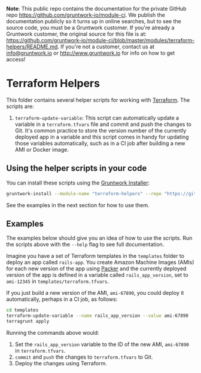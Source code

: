 **Note**: This public repo contains the documentation for the private GitHub repo <https://github.com/gruntwork-io/module-ci>.
We publish the documentation publicly so it turns up in online searches, but to see the source code, you must be a Gruntwork customer.
If you're already a Gruntwork customer, the original source for this file is at: <https://github.com/gruntwork-io/module-ci/blob/master/modules/terraform-helpers/README.md>.
If you're not a customer, contact us at <info@gruntwork.io> or <http://www.gruntwork.io> for info on how to get access!

# Terraform Helpers

This folder contains several helper scripts for working with [Terraform](https://www.terraform.io/). The scripts are:

1. `terraform-update-variable`: This script can automatically update a variable in a `terraform.tfvars` file and
   commit and push the changes to Git. It's common practice to store the version number of the currently deployed app
   in a variable and this script comes in handy for updating those variables automatically, such as in a CI job after
   building a new AMI or Docker image.

## Using the helper scripts in your code

You can install these scripts using the [Gruntwork Installer](https://github.com/gruntwork-io/gruntwork-installer):

```bash
gruntwork-install --module-name "terraform-helpers" --repo "https://github.com/gruntwork-io/module-ci" --tag "0.0.1"
```

See the examples in the next section for how to use them.

## Examples

The examples below should give you an idea of how to use the scripts. Run the scripts above with the `--help` flag to
see full documentation.

Imagine you have a set of Terraform templates in the `templates` folder to deploy an app called `rails-app`. You create
Amazon Machine Images (AMIs) for each new version of the app using [Packer](https://www.packer.io/) and the currently
deployed version of the app is defined in a variable called `rails_app_version`, set to `ami-12345` in
`templates/terraform.tfvars`.

If you just build a new version of the AMI, `ami-67890`, you could deploy it automatically, perhaps in a CI job,
as follows:

```bash
cd templates
terraform-update-variable --name rails_app_version --value ami-67890
terragrunt apply
```

Running the commands above would:

1. Set the `rails_app_version` variable to the ID of the new AMI, `ami-67890` in `terraform.tfvars`.
1. `commit` and `push` the changes to `terraform.tfvars` to Git.
1. Deploy the changes using Terraform.


